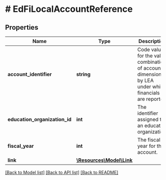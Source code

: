 # # EdFiLocalAccountReference

## Properties

Name | Type | Description | Notes
------------ | ------------- | ------------- | -------------
**account_identifier** | **string** | Code value for the valid combination of account dimensions by LEA under which financials are reported. |
**education_organization_id** | **int** | The identifier assigned to an education organization. |
**fiscal_year** | **int** | The fiscal year for the account. |
**link** | [**\Resources\Model\Link**](Link.md) |  | [optional]

[[Back to Model list]](../../README.md#models) [[Back to API list]](../../README.md#endpoints) [[Back to README]](../../README.md)

